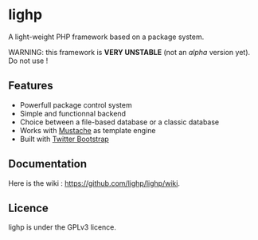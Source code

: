 lighp
=====

A light-weight PHP framework based on a package system.

WARNING: this framework is **VERY UNSTABLE** (not an *alpha* version yet). Do not use !

Features
--------

* Powerfull package control system
* Simple and functionnal backend
* Choice between a file-based database or a classic database
* Works with [Mustache](http://mustache.github.com/) as template engine
* Built with [Twitter Bootstrap](http://twitter.github.com/bootstrap/)

Documentation
-------------

Here is the wiki : https://github.com/lighp/lighp/wiki.

Licence
-------

lighp is under the GPLv3 licence.
